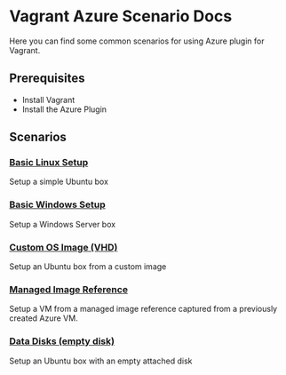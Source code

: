 # Vagrant Azure Scenario Docs
Here you can find some common scenarios for using Azure plugin for Vagrant.

## Prerequisites
- Install Vagrant
- Install the Azure Plugin

## Scenarios

### [Basic Linux Setup](./basic_linux)
Setup a simple Ubuntu box

### [Basic Windows Setup](./basic_windows)
Setup a Windows Server box

### [Custom OS Image (VHD)](./custom_vhd)
Setup an Ubuntu box from a custom image

### [Managed Image Reference](./managed_image_reference)
Setup a VM from a managed image reference captured from a previously created Azure VM.

### [Data Disks (empty disk)](./data_disks)
Setup an Ubuntu box with an empty attached disk